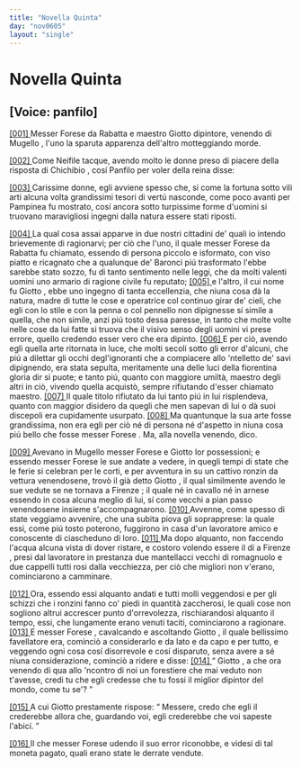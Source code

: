 ```yaml
---
title: "Novella Quinta"
day: "nov0605"
layout: "single"
---
```

<div id="nov0605" type="novella" who="panfilo">
 <h1>
  Novella Quinta
 </h1>
 <p>
  <h2>
   [Voice: panfilo]
  </h2>
 </p>
 <argument>
  <p>
   <a href="{{ site.baseurl }}enDecameron/nov0605#p06050001" id="p06050001">
    [001]
   </a>
   Messer
   <name persref="forese" type="person">
    Forese da Rabatta
   </name>
   e maestro
   <name persref="giotto" type="person">
    Giotto
   </name>
   dipintore, venendo di
   <name placeref="mugello" type="place">
    Mugello
   </name>
   , l'uno la sparuta apparenza dell'altro motteggiando morde.
  </p>
 </argument>
 <div3 type="commentary" who="author">
  <p>
   <a href="{{ site.baseurl }}enDecameron/nov0605#p06050002" id="p06050002">
    [002]
   </a>
   Come
   <name persref="neifile" type="person">
    Neifile
   </name>
   tacque, avendo molto le donne preso di piacere della risposta di
   <name persref="chichibio" type="person">
    Chichibio
   </name>
   , cos&iacute;
   <name persref="panfilo" type="person">
    Panfilo
   </name>
   per voler della
   <name persref="elissa" type="person">
    reina
   </name>
   disse:
  </p>
 </div3>
 <div3 type="commentary" who="panfilo">
  <p>
   <a href="{{ site.baseurl }}enDecameron/nov0605#p06050003" id="p06050003">
    [003]
   </a>
   Carissime donne, egli avviene spesso che, s&iacute; come la fortuna sotto vili arti alcuna volta grandissimi tesori di vert&uacute; nasconde, come poco avanti per
   <name persref="pampinea" type="person">
    Pampinea
   </name>
   fu mostrato, cos&iacute; ancora sotto turpissime forme d'uomini si truovano maravigliosi ingegni dalla natura essere stati riposti.
  </p>
 </div3>
 <p>
  <a href="{{ site.baseurl }}enDecameron/nov0605#p06050004" id="p06050004">
   [004]
  </a>
  La qual cosa assai apparve in due nostri cittadini de' quali io intendo brievemente di ragionarvi; per ci&ograve; che l'uno, il quale messer
  <name persref="forese" type="person">
   Forese da Rabatta
  </name>
  fu chiamato, essendo di persona piccolo e isformato, con viso piatto e ricagnato che a qualunque de' Baronci pi&uacute; trasformato l'ebbe sarebbe stato sozzo, fu di tanto sentimento nelle leggi, che da molti valenti uomini uno armario di ragione civile fu reputato;
  <a href="{{ site.baseurl }}enDecameron/nov0605#p06050005" id="p06050005">
   [005]
  </a>
  e l'altro, il cui nome fu
  <name persref="giotto" type="person">
   Giotto
  </name>
  , ebbe uno ingegno di tanta eccellenzia, che niuna cosa d&agrave; la natura, madre di tutte le cose e operatrice col continuo girar de' cieli, che egli con lo stile e con la penna o col pennello non dipignesse s&iacute; simile a quella, che non simile, anzi pi&uacute; tosto dessa paresse, in tanto che molte volte nelle cose da lui fatte si truova che il visivo senso degli uomini vi prese errore, quello credendo esser vero che era dipinto.
  <a href="{{ site.baseurl }}enDecameron/nov0605#p06050006" id="p06050006">
   [006]
  </a>
  E per ci&ograve;, avendo egli quella arte ritornata in luce, che molti secoli sotto gli error d'alcuni, che pi&uacute; a dilettar gli occhi degl'ignoranti che a compiacere allo 'ntelletto de' savi dipignendo, era stata sepulta, meritamente una delle luci della fiorentina gloria dir si puote; e tanto pi&uacute;, quanto con maggiore umilt&agrave;, maestro degli altri in ci&ograve;, vivendo quella acquist&ograve;, sempre rifiutando d'esser chiamato maestro.
  <a href="{{ site.baseurl }}enDecameron/nov0605#p06050007" id="p06050007">
   [007]
  </a>
  Il quale titolo rifiutato da lui tanto pi&uacute; in lui risplendeva, quanto con maggior disidero da quegli che men sapevan di lui o d&agrave; suoi discepoli era cupidamente usurpato.
  <a href="{{ site.baseurl }}enDecameron/nov0605#p06050008" id="p06050008">
   [008]
  </a>
  Ma quantunque la sua arte fosse grandissima, non era egli per ci&ograve; n&eacute; di persona n&eacute; d'aspetto in niuna cosa pi&uacute; bello che fosse
  <name persref="forese" type="person">
   messer Forese
  </name>
  . Ma, alla novella venendo, dico.
 </p>
 <p>
  <a href="{{ site.baseurl }}enDecameron/nov0605#p06050009" id="p06050009">
   [009]
  </a>
  Avevano in
  <name placeref="mugello" type="place">
   Mugello
  </name>
  <name persref="forese" type="person">
   messer Forese
  </name>
  e
  <name persref="giotto" type="person">
   Giotto
  </name>
  lor possessioni; e essendo
  <name persref="forese" type="person">
   messer Forese
  </name>
  le sue andate a vedere, in quegli tempi di state che le ferie si celebran per le corti, e per avventura in su un cattivo ronzin da vettura venendosene, trov&ograve; il gi&agrave; detto
  <name persref="giotto" type="person">
   Giotto
  </name>
  , il qual similmente avendo le sue vedute se ne tornava a
  <name placeref="firenze" type="place">
   Firenze
  </name>
  ; il quale n&eacute; in cavallo n&eacute; in arnese essendo in cosa alcuna meglio di lui, s&iacute; come vecchi a pian passo venendosene insieme s'accompagnarono.
  <a href="{{ site.baseurl }}enDecameron/nov0605#p06050010" id="p06050010">
   [010]
  </a>
  Avvenne, come spesso di state veggiamo avvenire, che una subita piova gli soprapprese: la quale essi, come pi&uacute; tosto poterono, fuggirono in casa d'un lavoratore amico e conoscente di ciascheduno di loro.
  <a href="{{ site.baseurl }}enDecameron/nov0605#p06050011" id="p06050011">
   [011]
  </a>
  Ma dopo alquanto, non faccendo l'acqua alcuna vista di dover ristare, e costoro volendo essere il d&iacute; a
  <name placeref="firenze" type="place">
   Firenze
  </name>
  , presi dal lavoratore in prestanza due mantellacci vecchi di romagnuolo e due cappelli tutti rosi dalla vecchiezza, per ci&ograve; che migliori non v'erano, cominciarono a camminare.
 </p>
 <p>
  <a href="{{ site.baseurl }}enDecameron/nov0605#p06050012" id="p06050012">
   [012]
  </a>
  Ora, essendo essi alquanto andati e tutti molli veggendosi e per gli schizzi che i ronzini fanno co' piedi in quantit&agrave; zaccherosi, le quali cose non sogliono altrui accrescer punto d'orrevolezza, rischiarandosi alquanto il tempo, essi, che lungamente erano venuti taciti, cominciarono a ragionare.
  <a href="{{ site.baseurl }}enDecameron/nov0605#p06050013" id="p06050013">
   [013]
  </a>
  E
  <name persref="forese" type="person">
   messer Forese
  </name>
  , cavalcando e ascoltando
  <name persref="giotto" type="person">
   Giotto
  </name>
  , il quale bellissimo favellatore era, cominci&ograve; a considerarlo e da lato e da capo e per tutto, e veggendo ogni cosa cos&iacute; disorrevole e cos&iacute; disparuto, senza avere a s&eacute; niuna considerazione, cominci&ograve; a ridere e disse:
  <a href="{{ site.baseurl }}enDecameron/nov0605#p06050014" id="p06050014">
   [014]
  </a>
  <q direct="unspecified" who="forese">
   <name persref="giotto" type="person">
    Giotto
   </name>
   , a che ora venendo di qua allo 'ncontro di noi un forestiere che mai veduto non t'avesse, credi tu che egli credesse che tu fossi il miglior dipintor del mondo, come tu se'?
  </q>
 </p>
 <p>
  <a href="{{ site.baseurl }}enDecameron/nov0605#p06050015" id="p06050015">
   [015]
  </a>
  A cui
  <name persref="giotto" type="person">
   Giotto
  </name>
  prestamente rispose:
  <q direct="unspecified" who="giotto">
   Messere, credo che egli il crederebbe allora che, guardando voi, egli crederebbe che voi sapeste l'abic&iacute;.
  </q>
 </p>
 <p>
  <a href="{{ site.baseurl }}enDecameron/nov0605#p06050016" id="p06050016">
   [016]
  </a>
  Il che
  <name persref="forese" type="person">
   messer Forese
  </name>
  udendo il suo error riconobbe, e videsi di tal moneta pagato, quali erano state le derrate vendute.
 </p>
</div>